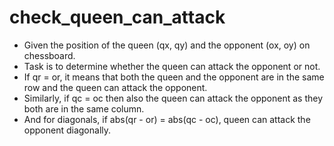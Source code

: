# check_queen_can_attack

* Given the position of the queen (qx, qy) and the opponent (ox, oy) on chessboard.  
* Task is to determine whether the queen can attack the opponent or not.  
* If qr = or, it means that both the queen and the opponent are in the same row and the queen can attack the opponent.  
* Similarly, if qc = oc then also the queen can attack the opponent as they both are in the same column.  
* And for diagonals, if abs(qr - or) = abs(qc - oc), queen can attack the opponent diagonally.  
